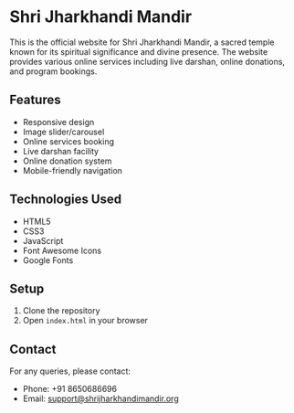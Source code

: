 # Shri Jharkhandi Mandir

This is the official website for Shri Jharkhandi Mandir, a sacred temple known for its spiritual significance and divine presence. The website provides various online services including live darshan, online donations, and program bookings.

## Features

- Responsive design
- Image slider/carousel
- Online services booking
- Live darshan facility
- Online donation system
- Mobile-friendly navigation

## Technologies Used

- HTML5
- CSS3
- JavaScript
- Font Awesome Icons
- Google Fonts

## Setup

1. Clone the repository
2. Open `index.html` in your browser

## Contact

For any queries, please contact:

- Phone: +91 8650686696
- Email: support@shrijharkhandimandir.org
